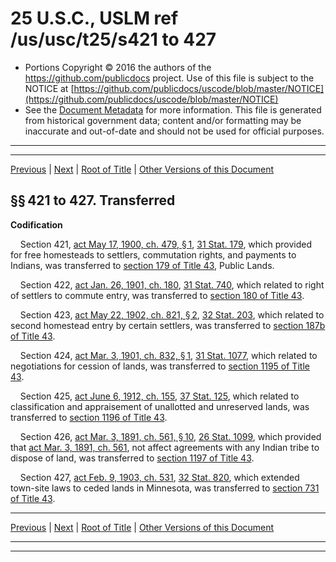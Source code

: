 ---
---

# 25 U.S.C., USLM ref /us/usc/t25/s421 to 427

* Portions Copyright © 2016 the authors of the https://github.com/publicdocs project.
  Use of this file is subject to the NOTICE at [https://github.com/publicdocs/uscode/blob/master/NOTICE](https://github.com/publicdocs/uscode/blob/master/NOTICE)
* See the [Document Metadata](././../../../..//README.md) for more information.
  This file is generated from historical government data; content and/or formatting may be inaccurate and out-of-date and should not be used for official purposes.

----------
----------

[Previous](./../../../..//us/usc/t25/ch13/m__us_usc_t25_ch13.md) | [Next](./../../../..//us/usc/t25/ch14/m__us_usc_t25_ch14.md) | [Root of Title](./../../../../) | [Other Versions of this Document](https://publicdocs.github.io/go/links?ns=uslm&ref=%2Fus%2Fusc%2Ft25%2Fs421+to+427)

## §§ 421 to 427. Transferred

 __Codification__ 

    Section 421, [act May 17, 1900, ch. 479, § 1][/us/act/1900-05-17/ch479/s1], [31 Stat. 179][/us/stat/31/179], which provided for free homesteads to settlers, commutation rights, and payments to Indians, was transferred to [section 179 of Title 43][/us/usc/t43/s179], Public Lands.

    Section 422, [act Jan. 26, 1901, ch. 180][/us/act/1901-01-26/ch180], [31 Stat. 740][/us/stat/31/740], which related to right of settlers to commute entry, was transferred to [section 180 of Title 43][/us/usc/t43/s180].

    Section 423, [act May 22, 1902, ch. 821, § 2][/us/act/1902-05-22/ch821/s2], [32 Stat. 203][/us/stat/32/203], which related to second homestead entry by certain settlers, was transferred to [section 187b of Title 43][/us/usc/t43/s187b].

    Section 424, [act Mar. 3, 1901, ch. 832, § 1][/us/act/1901-03-03/ch832/s1], [31 Stat. 1077][/us/stat/31/1077], which related to negotiations for cession of lands, was transferred to [section 1195 of Title 43][/us/usc/t43/s1195].

    Section 425, [act June 6, 1912, ch. 155][/us/act/1912-06-06/ch155], [37 Stat. 125][/us/stat/37/125], which related to classification and appraisement of unallotted and unreserved lands, was transferred to [section 1196 of Title 43][/us/usc/t43/s1196].

    Section 426, [act Mar. 3, 1891, ch. 561, § 10][/us/act/1891-03-03/ch561/s10], [26 Stat. 1099][/us/stat/26/1099], which provided that [act Mar. 3, 1891, ch. 561][/us/act/1891-03-03/ch561], not affect agreements with any Indian tribe to dispose of land, was transferred to [section 1197 of Title 43][/us/usc/t43/s1197].

    Section 427, [act Feb. 9, 1903, ch. 531][/us/act/1903-02-09/ch531], [32 Stat. 820][/us/stat/32/820], which extended town-site laws to ceded lands in Minnesota, was transferred to [section 731 of Title 43][/us/usc/t43/s731].

----------

[Previous](./../../../..//us/usc/t25/ch13/m__us_usc_t25_ch13.md) | [Next](./../../../..//us/usc/t25/ch14/m__us_usc_t25_ch14.md) | [Root of Title](./../../../../) | [Other Versions of this Document](https://publicdocs.github.io/go/links?ns=uslm&ref=%2Fus%2Fusc%2Ft25%2Fs421+to+427)

----------
----------

[/us/act/1900-05-17/ch479/s1]: https://publicdocs.github.io/go/links?ns=uslm&ref=%2Fus%2Fact%2F1900-05-17%2Fch479%2Fs1
[/us/stat/31/179]: https://publicdocs.github.io/go/links?ns=uslm&ref=%2Fus%2Fstat%2F31%2F179
[/us/usc/t43/s179]: https://publicdocs.github.io/go/links?ns=uslm&ref=%2Fus%2Fusc%2Ft43%2Fs179
[/us/act/1901-01-26/ch180]: https://publicdocs.github.io/go/links?ns=uslm&ref=%2Fus%2Fact%2F1901-01-26%2Fch180
[/us/stat/31/740]: https://publicdocs.github.io/go/links?ns=uslm&ref=%2Fus%2Fstat%2F31%2F740
[/us/usc/t43/s180]: https://publicdocs.github.io/go/links?ns=uslm&ref=%2Fus%2Fusc%2Ft43%2Fs180
[/us/act/1902-05-22/ch821/s2]: https://publicdocs.github.io/go/links?ns=uslm&ref=%2Fus%2Fact%2F1902-05-22%2Fch821%2Fs2
[/us/stat/32/203]: https://publicdocs.github.io/go/links?ns=uslm&ref=%2Fus%2Fstat%2F32%2F203
[/us/usc/t43/s187b]: https://publicdocs.github.io/go/links?ns=uslm&ref=%2Fus%2Fusc%2Ft43%2Fs187b
[/us/act/1901-03-03/ch832/s1]: https://publicdocs.github.io/go/links?ns=uslm&ref=%2Fus%2Fact%2F1901-03-03%2Fch832%2Fs1
[/us/stat/31/1077]: https://publicdocs.github.io/go/links?ns=uslm&ref=%2Fus%2Fstat%2F31%2F1077
[/us/usc/t43/s1195]: https://publicdocs.github.io/go/links?ns=uslm&ref=%2Fus%2Fusc%2Ft43%2Fs1195
[/us/act/1912-06-06/ch155]: https://publicdocs.github.io/go/links?ns=uslm&ref=%2Fus%2Fact%2F1912-06-06%2Fch155
[/us/stat/37/125]: https://publicdocs.github.io/go/links?ns=uslm&ref=%2Fus%2Fstat%2F37%2F125
[/us/usc/t43/s1196]: https://publicdocs.github.io/go/links?ns=uslm&ref=%2Fus%2Fusc%2Ft43%2Fs1196
[/us/act/1891-03-03/ch561/s10]: https://publicdocs.github.io/go/links?ns=uslm&ref=%2Fus%2Fact%2F1891-03-03%2Fch561%2Fs10
[/us/stat/26/1099]: https://publicdocs.github.io/go/links?ns=uslm&ref=%2Fus%2Fstat%2F26%2F1099
[/us/act/1891-03-03/ch561]: https://publicdocs.github.io/go/links?ns=uslm&ref=%2Fus%2Fact%2F1891-03-03%2Fch561
[/us/usc/t43/s1197]: https://publicdocs.github.io/go/links?ns=uslm&ref=%2Fus%2Fusc%2Ft43%2Fs1197
[/us/act/1903-02-09/ch531]: https://publicdocs.github.io/go/links?ns=uslm&ref=%2Fus%2Fact%2F1903-02-09%2Fch531
[/us/stat/32/820]: https://publicdocs.github.io/go/links?ns=uslm&ref=%2Fus%2Fstat%2F32%2F820
[/us/usc/t43/s731]: https://publicdocs.github.io/go/links?ns=uslm&ref=%2Fus%2Fusc%2Ft43%2Fs731


